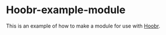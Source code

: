 # Hoobr-example-module

This is an example of how to make a module for use with [Hoobr](https://github.com/ricallinson/hoobr).